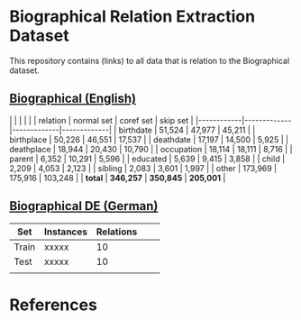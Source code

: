 # Biographical Relation Extraction Dataset

This repository contains (links) to all data that is relation to the Biographical dataset.

## [Biographical (English)](https://drive.google.com/drive/folders/1Kq7BR0avcID_z6DQ_CabGLfaKsxmb4gc?usp=sharing)
|            |             |             |             |
| relation   | normal set     | coref set      | skip set       |
|------------|-------------|-------------|-------------|
| birthdate  | 51,524      | 47,977      | 45,211      |
| birthplace | 50,226      | 46,551      | 17,537      |
| deathdate  | 17,197      | 14,500      | 5,925       |
| deathplace | 18,944      | 20,430      | 10,790      |
| occupation | 18,114      | 18,111      | 8,716       |
| parent     | 6,352       | 10,291      | 5,596       |
| educated   | 5,639       | 9,415       | 3,858       |
| child      | 2,209       | 4,053       | 2,123       |
| sibling    | 2,083       | 3,601       | 1,997       |
| other      | 173,969     | 175,916     | 103,248     |
| **total**  | **346,257** | **350,845** | **205,001** |

## [Biographical DE (German)](https://drive.google.com/drive/folders/1Kq7BR0avcID_z6DQ_CabGLfaKsxmb4gc?usp=sharing)
| Set   | Instances | Relations |   |   |
|-------|-----------|-----------|---|---|
| Train | xxxxx     | 10        |   |   |
| Test  | xxxxx     | 10        |   |   |
|       |           |           |   |   |



# References

